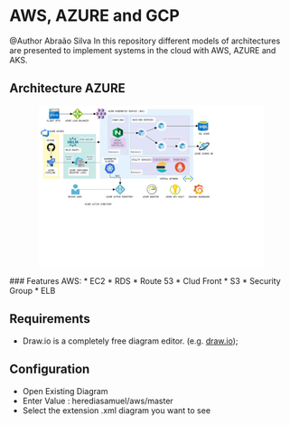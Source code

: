 # AWS, AZURE and GCP
@Author Abraão Silva
In this repository different models of architectures are presented to implement systems in the cloud with AWS, AZURE and AKS.

## Architecture AZURE
<p align="center">
  <img src="Microservices-AKS-Azure-Kubernetes-Service.PNG" alt="Elastic products" style="width: 400px;"/>
</p>
### Features AWS:
* EC2
* RDS
* Route 53
* Clud Front
* S3
* Security Group
* ELB

## Requirements
* Draw.io is a completely free diagram editor. (e.g. [draw.io](https://www.draw.io/));


## Configuration
*  Open Existing Diagram
*  Enter Value : herediasamuel/aws/master
*  Select the extension .xml diagram you want to see 
